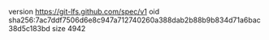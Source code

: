 version https://git-lfs.github.com/spec/v1
oid sha256:7ac7ddf7506d6e8c947a712740260a388dab2b88b9b834d71a6bac38d5c183bd
size 4942
